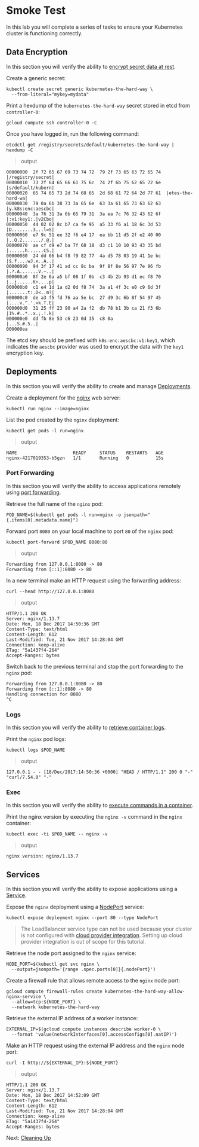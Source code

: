 # Smoke Test

In this lab you will complete a series of tasks to ensure your Kubernetes cluster is functioning correctly.

## Data Encryption

In this section you will verify the ability to [encrypt secret data at rest](https://kubernetes.io/docs/tasks/administer-cluster/encrypt-data/#verifying-that-data-is-encrypted).

Create a generic secret:

```
kubectl create secret generic kubernetes-the-hard-way \
  --from-literal="mykey=mydata"
```

Print a hexdump of the `kubernetes-the-hard-way` secret stored in etcd from `controller-0`:

```
gcloud compute ssh controller-0 -C
```

Once you have logged in, run the following command:

```
etcdctl get /registry/secrets/default/kubernetes-the-hard-way | hexdump -C
```

> output

```
00000000  2f 72 65 67 69 73 74 72  79 2f 73 65 63 72 65 74  |/registry/secret|
00000010  73 2f 64 65 66 61 75 6c  74 2f 6b 75 62 65 72 6e  |s/default/kubern|
00000020  65 74 65 73 2d 74 68 65  2d 68 61 72 64 2d 77 61  |etes-the-hard-wa|
00000030  79 0a 6b 38 73 3a 65 6e  63 3a 61 65 73 63 62 63  |y.k8s:enc:aescbc|
00000040  3a 76 31 3a 6b 65 79 31  3a ea 7c 76 32 43 62 6f  |:v1:key1:.|v2Cbo|
00000050  44 02 02 8c b7 ca fe 95  a5 33 f6 a1 18 6c 3d 53  |D........3...l=S|
00000060  e7 9c 51 ee 32 f6 e4 17  ea bb 11 d5 2f e2 40 00  |..Q.2......./.@.|
00000070  ae cf d9 e7 ba 7f 68 18  d3 c1 10 10 93 43 35 bd  |......h......C5.|
00000080  24 dd 66 b4 f8 f9 82 77  4a d5 78 03 19 41 1e bc  |$.f....wJ.x..A..|
00000090  94 3f 17 41 ad cc 8c ba  9f 8f 8e 56 97 7e 96 fb  |.?.A.......V.~..|
000000a0  8f 2e 6a a5 bf 08 1f 0b  c3 4b 2b 93 d1 ec f8 70  |..j......K+....p|
000000b0  c1 e4 1d 1a d2 0d f8 74  3a a1 4f 3c e0 c9 6d 3f  |.......t:.O<..m?|
000000c0  de a3 f5 fd 76 aa 5e bc  27 d9 3c 6b 8f 54 97 45  |....v.^.'.<k.T.E|
000000d0  31 25 ff 23 90 a4 2a f2  db 78 b1 3b ca 21 f3 6b  |1%.#..*..x.;.!.k|
000000e0  dd fb 8e 53 c6 23 0d 35  c8 0a                    |...S.#.5..|
000000ea
```

The etcd key should be prefixed with `k8s:enc:aescbc:v1:key1`, which indicates the `aescbc` provider was used to encrypt the data with the `key1` encryption key.

## Deployments

In this section you will verify the ability to create and manage [Deployments](https://kubernetes.io/docs/concepts/workloads/controllers/deployment/).

Create a deployment for the [nginx](https://nginx.org/en/) web server:

```
kubectl run nginx --image=nginx
```

List the pod created by the `nginx` deployment:

```
kubectl get pods -l run=nginx
```

> output

```
NAME                     READY     STATUS    RESTARTS   AGE
nginx-4217019353-b5gzn   1/1       Running   0          15s
```

### Port Forwarding

In this section you will verify the ability to access applications remotely using [port forwarding](https://kubernetes.io/docs/tasks/access-application-cluster/port-forward-access-application-cluster/).

Retrieve the full name of the `nginx` pod:

```
POD_NAME=$(kubectl get pods -l run=nginx -o jsonpath="{.items[0].metadata.name}")
```

Forward port `8080` on your local machine to port `80` of the `nginx` pod:

```
kubectl port-forward $POD_NAME 8080:80
```

> output

```
Forwarding from 127.0.0.1:8080 -> 80
Forwarding from [::1]:8080 -> 80
```

In a new terminal make an HTTP request using the forwarding address:

```
curl --head http://127.0.0.1:8080
```

> output

```
HTTP/1.1 200 OK
Server: nginx/1.13.7
Date: Mon, 18 Dec 2017 14:50:36 GMT
Content-Type: text/html
Content-Length: 612
Last-Modified: Tue, 21 Nov 2017 14:28:04 GMT
Connection: keep-alive
ETag: "5a1437f4-264"
Accept-Ranges: bytes
```

Switch back to the previous terminal and stop the port forwarding to the `nginx` pod:

```
Forwarding from 127.0.0.1:8080 -> 80
Forwarding from [::1]:8080 -> 80
Handling connection for 8080
^C
```

### Logs

In this section you will verify the ability to [retrieve container logs](https://kubernetes.io/docs/concepts/cluster-administration/logging/).

Print the `nginx` pod logs:

```
kubectl logs $POD_NAME
```

> output

```
127.0.0.1 - - [18/Dec/2017:14:50:36 +0000] "HEAD / HTTP/1.1" 200 0 "-" "curl/7.54.0" "-"
```

### Exec

In this section you will verify the ability to [execute commands in a container](https://kubernetes.io/docs/tasks/debug-application-cluster/get-shell-running-container/#running-individual-commands-in-a-container).

Print the nginx version by executing the `nginx -v` command in the `nginx` container:

```
kubectl exec -ti $POD_NAME -- nginx -v
```

> output

```
nginx version: nginx/1.13.7
```

## Services

In this section you will verify the ability to expose applications using a [Service](https://kubernetes.io/docs/concepts/services-networking/service/).

Expose the `nginx` deployment using a [NodePort](https://kubernetes.io/docs/concepts/services-networking/service/#type-nodeport) service:

```
kubectl expose deployment nginx --port 80 --type NodePort
```

> The LoadBalancer service type can not be used because your cluster is not configured with [cloud provider integration](https://kubernetes.io/docs/getting-started-guides/scratch/#cloud-provider). Setting up cloud provider integration is out of scope for this tutorial.

Retrieve the node port assigned to the `nginx` service:

```
NODE_PORT=$(kubectl get svc nginx \
  --output=jsonpath='{range .spec.ports[0]}{.nodePort}')
```

Create a firewall rule that allows remote access to the `nginx` node port:

```
gcloud compute firewall-rules create kubernetes-the-hard-way-allow-nginx-service \
  --allow=tcp:${NODE_PORT} \
  --network kubernetes-the-hard-way
```

Retrieve the external IP address of a worker instance:

```
EXTERNAL_IP=$(gcloud compute instances describe worker-0 \
  --format 'value(networkInterfaces[0].accessConfigs[0].natIP)')
```

Make an HTTP request using the external IP address and the `nginx` node port:

```
curl -I http://${EXTERNAL_IP}:${NODE_PORT}
```

> output

```
HTTP/1.1 200 OK
Server: nginx/1.13.7
Date: Mon, 18 Dec 2017 14:52:09 GMT
Content-Type: text/html
Content-Length: 612
Last-Modified: Tue, 21 Nov 2017 14:28:04 GMT
Connection: keep-alive
ETag: "5a1437f4-264"
Accept-Ranges: bytes
```

Next: [Cleaning Up](14-cleanup.md)
